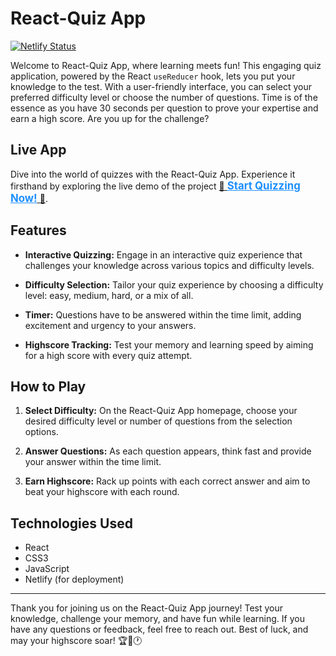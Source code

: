 # React-Quiz App

[![Netlify Status](https://api.netlify.com/api/v1/badges/1205d847-b4c3-4e33-9ea3-c807bb5df1fd/deploy-status)](https://app.netlify.com/sites/react-quiz-rahuljsaliaan/deploys)

Welcome to React-Quiz App, where learning meets fun! This engaging quiz application, powered by the React `useReducer` hook, lets you put your knowledge to the test. With a user-friendly interface, you can select your preferred difficulty level or choose the number of questions. Time is of the essence as you have 30 seconds per question to prove your expertise and earn a high score. Are you up for the challenge?

## Live App

Dive into the world of quizzes with the React-Quiz App. Experience it firsthand by exploring the live demo of the project [🧠 <span style="font-weight: bold; color: #1e90ff; text-decoration: underline; font-size: 1.2em;">Start Quizzing Now!</span> 🎯](https://react-quiz-rahuljsaliaan.netlify.app/).

## Features

- **Interactive Quizzing:** Engage in an interactive quiz experience that challenges your knowledge across various topics and difficulty levels.

- **Difficulty Selection:** Tailor your quiz experience by choosing a difficulty level: easy, medium, hard, or a mix of all.

- **Timer:** Questions have to be answered within the time limit, adding excitement and urgency to your answers.

- **Highscore Tracking:** Test your memory and learning speed by aiming for a high score with every quiz attempt.

## How to Play

1. **Select Difficulty:** On the React-Quiz App homepage, choose your desired difficulty level or number of questions from the selection options.

2. **Answer Questions:** As each question appears, think fast and provide your answer within the time limit.

3. **Earn Highscore:** Rack up points with each correct answer and aim to beat your highscore with each round.

## Technologies Used

- React
- CSS3
- JavaScript
- Netlify (for deployment)

---

Thank you for joining us on the React-Quiz App journey! Test your knowledge, challenge your memory, and have fun while learning. If you have any questions or feedback, feel free to reach out. Best of luck, and may your highscore soar! 🏆🧠🕐
